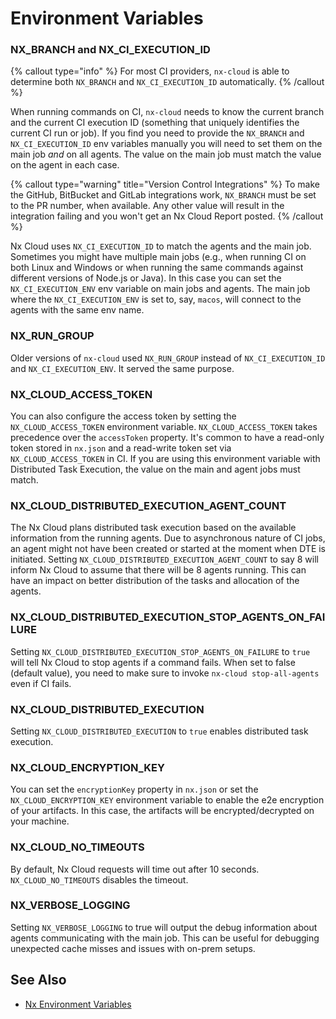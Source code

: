 # Environment Variables

### NX_BRANCH and NX_CI_EXECUTION_ID

{% callout type="info" %}
For most CI providers, `nx-cloud` is able to determine both `NX_BRANCH` and `NX_CI_EXECUTION_ID` automatically.
{% /callout %}

When running commands on CI, `nx-cloud` needs to know the current branch and the current CI execution ID (something that
uniquely identifies the current CI run or job). If you find you need to provide the `NX_BRANCH` and `NX_CI_EXECUTION_ID`
env variables manually you will need to set them on the main job _and_ on all agents. The value on the main job must match the value on the agent in each case.

{% callout type="warning" title="Version Control Integrations" %}
To make the GitHub, BitBucket and GitLab integrations work, `NX_BRANCH` must be set to the PR number, when available. Any other value will result in the integration failing and you won't get an Nx Cloud Report posted.
{% /callout %}

Nx Cloud uses `NX_CI_EXECUTION_ID` to match the agents and the main job. Sometimes you might have multiple
main jobs (e.g., when running CI on both Linux and Windows or when running the same commands against different versions
of Node.js or Java). In this case you can set the `NX_CI_EXECUTION_ENV` env variable on main jobs and agents. The main
job where the `NX_CI_EXECUTION_ENV` is set to, say, `macos`, will connect to the agents with the same env name.

### NX_RUN_GROUP

Older versions of `nx-cloud` used `NX_RUN_GROUP` instead of `NX_CI_EXECUTION_ID` and `NX_CI_EXECUTION_ENV`. It
served the same purpose.

### NX_CLOUD_ACCESS_TOKEN

You can also configure the access token by setting the `NX_CLOUD_ACCESS_TOKEN` environment
variable. `NX_CLOUD_ACCESS_TOKEN` takes precedence over the `accessToken` property. It's common to have a read-only
token stored in `nx.json` and a read-write token set via `NX_CLOUD_ACCESS_TOKEN` in CI. If you are using this
environment variable with Distributed Task Execution, the value on the main and agent jobs must match.

### NX_CLOUD_DISTRIBUTED_EXECUTION_AGENT_COUNT

The Nx Cloud plans distributed task execution based on the available information from the running agents. Due to
asynchronous nature of CI jobs, an agent might not have been created or started at the moment when DTE is initiated.
Setting `NX_CLOUD_DISTRIBUTED_EXECUTION_AGENT_COUNT` to say 8 will inform Nx Cloud to assume that there will be 8 agents
running. This can have an impact on better distribution of the tasks and allocation of the agents.

### NX_CLOUD_DISTRIBUTED_EXECUTION_STOP_AGENTS_ON_FAILURE

Setting `NX_CLOUD_DISTRIBUTED_EXECUTION_STOP_AGENTS_ON_FAILURE` to `true` will tell Nx Cloud to stop agents if a command
fails. When set to false (default value), you need to make sure to invoke `nx-cloud stop-all-agents` even if CI fails.

### NX_CLOUD_DISTRIBUTED_EXECUTION

Setting `NX_CLOUD_DISTRIBUTED_EXECUTION` to `true` enables distributed task execution.

### NX_CLOUD_ENCRYPTION_KEY

You can set the `encryptionKey` property in `nx.json` or set the `NX_CLOUD_ENCRYPTION_KEY` environment variable to
enable the e2e encryption of your artifacts. In this case, the artifacts will be encrypted/decrypted on your machine.

### NX_CLOUD_NO_TIMEOUTS

By default, Nx Cloud requests will time out after 10 seconds. `NX_CLOUD_NO_TIMEOUTS` disables the timeout.

### NX_VERBOSE_LOGGING

Setting `NX_VERBOSE_LOGGING` to true will output the debug information about agents communicating with the main job.
This can be useful for debugging unexpected cache misses and issues with on-prem setups.

## See Also

- [Nx Environment Variables](/reference/environment-variables)
